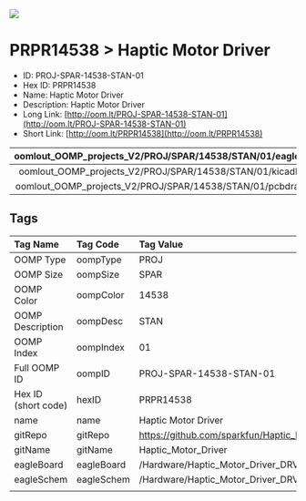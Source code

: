 


  
![][im]
# PRPR14538 > Haptic Motor Driver

- ID: PROJ-SPAR-14538-STAN-01
- Hex ID: PRPR14538
- Name: Haptic Motor Driver
- Description: Haptic Motor Driver
- Long Link: [http://oom.lt/PROJ-SPAR-14538-STAN-01](http://oom.lt/PROJ-SPAR-14538-STAN-01)
- Short Link: [http://oom.lt/PRPR14538](http://oom.lt/PRPR14538)
  

|oomlout_OOMP_projects_V2/PROJ/SPAR/14538/STAN/01/eagleImage.png|oomlout_OOMP_projects_V2/PROJ/SPAR/14538/STAN/01/eagleSchemImage.png|oomlout_OOMP_projects_V2/PROJ/SPAR/14538/STAN/01/kicadPcb3dFront.png|oomlout_OOMP_projects_V2/PROJ/SPAR/14538/STAN/01/kicadPcb3dBack.png|
| :---: | :---: | :---: | :---: |
|oomlout_OOMP_projects_V2/PROJ/SPAR/14538/STAN/01/kicadPcb3d.png|oomlout_OOMP_projects_V2/PROJ/SPAR/14538/STAN/01/bomBack.png|oomlout_OOMP_projects_V2/PROJ/SPAR/14538/STAN/01/bomFront.png|oomlout_OOMP_projects_V2/PROJ/SPAR/14538/STAN/01/pcbdraw.svg|
|oomlout_OOMP_projects_V2/PROJ/SPAR/14538/STAN/01/pcbdrawBack.svg||||

## Tags
  

|Tag Name|Tag Code|Tag Value|
| :--- | :--- | :--- |
|OOMP Type|oompType|PROJ|
|OOMP Size|oompSize|SPAR|
|OOMP Color|oompColor|14538|
|OOMP Description|oompDesc|STAN|
|OOMP Index|oompIndex|01|
|Full OOMP ID|oompID|PROJ-SPAR-14538-STAN-01|
|Hex ID (short code)|hexID|PRPR14538|
|name|name|Haptic Motor Driver|
|gitRepo|gitRepo|https://github.com/sparkfun/Haptic_Motor_Driver|
|gitName|gitName|Haptic_Motor_Driver|
|eagleBoard|eagleBoard|/Hardware/Haptic_Motor_Driver_DRV2605L_v20.brd|
|eagleSchem|eagleSchem|/Hardware/Haptic_Motor_Driver_DRV2605L_v20.sch|
||||



[im]: PROJ/SPAR/14538/STAN/01/kicadPcb3d_450.png
